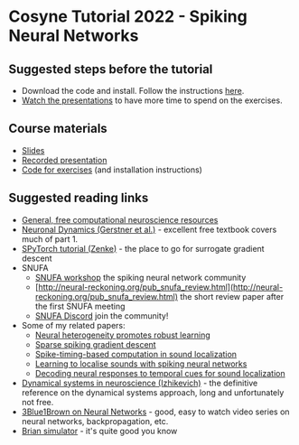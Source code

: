 # Cosyne Tutorial 2022 - Spiking Neural Networks

## Suggested steps before the tutorial

* Download the code and install. Follow the instructions [here](https://github.com/neural-reckoning/cosyne-tutorial-2022).
* [Watch the presentations](https://www.youtube.com/playlist?list=PL09WqqDbQWHGJd7Il3yVxiBts5nRSxvJ4) to have more time to spend on the exercises.

## Course materials

* [Slides](https://raw.githubusercontent.com/neural-reckoning/cosyne-tutorial-2022/main/slides.pdf)
* [Recorded presentation](https://www.youtube.com/playlist?list=PL09WqqDbQWHGJd7Il3yVxiBts5nRSxvJ4)
* [Code for exercises](https://github.com/neural-reckoning/cosyne-tutorial-2022) (and installation instructions)

## Suggested reading links

* [General, free computational neuroscience resources](http://neural-reckoning.org/comp-neuro-resources.html)
* [Neuronal Dynamics (Gerstner et al.)](https://neuronaldynamics.epfl.ch/) - excellent free textbook covers much of part 1.
* [SPyTorch tutorial (Zenke)](https://github.com/fzenke/spytorch) - the place to go for surrogate gradient descent
* SNUFA
  - [SNUFA workshop](http://snufa.net/) the spiking neural network community
  - [http://neural-reckoning.org/pub_snufa_review.html](http://neural-reckoning.org/pub_snufa_review.html) the short review paper after the first SNUFA meeting
  - [SNUFA Discord](https://discord.gg/xAC7V227yP) join the community!
* Some of my related papers:
  - [Neural heterogeneity promotes robust learning](http://neural-reckoning.org/pub_heterogeneity.html)
  - [Sparse spiking gradient descent](http://neural-reckoning.org/pub_sparse_spiking_gradient_descent.html)
  - [Spike-timing-based computation in sound localization](http://neural-reckoning.org/pub_spike_timing_sound_loc.html)
  - [Learning to localise sounds with spiking neural networks](http://neural-reckoning.org/pub_learning_localisation.html)
  - [Decoding neural responses to temporal cues for sound localization](http://neural-reckoning.org/pub_decoding_soundloc.html)
* [Dynamical systems in neuroscience (Izhikevich)](https://mitpress.mit.edu/books/dynamical-systems-neuroscience) - the definitive reference on the dynamical systems approach, long and unfortunately not free.
* [3Blue1Brown on Neural Networks](https://www.3blue1brown.com/topics/neural-networks) - good, easy to watch video series on neural networks, backpropagation, etc.
* [Brian simulator](https://briansimulator.org/) - it's quite good you know

